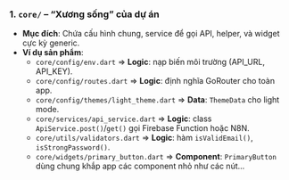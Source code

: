 ### 1. `core/` – “Xương sống” của dự án
- **Mục đích**: Chứa cấu hình chung, service để gọi API, helper, và widget cực kỳ generic.
- **Ví dụ sản phẩm**:
    - `core/config/env.dart` ⇒ **Logic**: nạp biến môi trường (API_URL, API_KEY).
    - `core/config/routes.dart` ⇒ **Logic**: định nghĩa GoRouter cho toàn app.
    - `core/config/themes/light_theme.dart` ⇒ **Data**: `ThemeData` cho light mode.
    - `core/services/api_service.dart` ⇒ **Logic**: class `ApiService.post()`/`get()` gọi Firebase Function hoặc N8N.
    - `core/utils/validators.dart` ⇒ **Logic**: hàm `isValidEmail()`, `isStrongPassword()`.
    - `core/widgets/primary_button.dart` ⇒ **Component**: `PrimaryButton` dùng chung khắp app các component nhỏ như các nút...